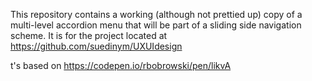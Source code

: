 This repository contains a working (although not prettied up) copy of a multi-level accordion menu that will be part of a sliding side navigation scheme. It is for the project located at 
https://github.com/suedinym/UXUIdesign

t's based on https://codepen.io/rbobrowski/pen/likvA